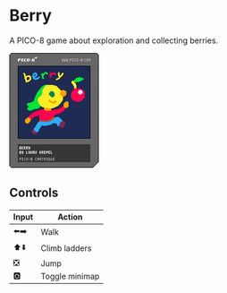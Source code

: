 # Berry
A PICO-8 game about exploration and collecting berries.

![BERRY cartridge for PICO-8](berry.p8.png)

## Controls
| Input  | Action          |
|--------|-----------------|
| ⬅️➡️   | Walk            |
| ⬆️⬇️   | Climb ladders   |
| ❎      | Jump            |
| 🅾️     | Toggle minimap  |
